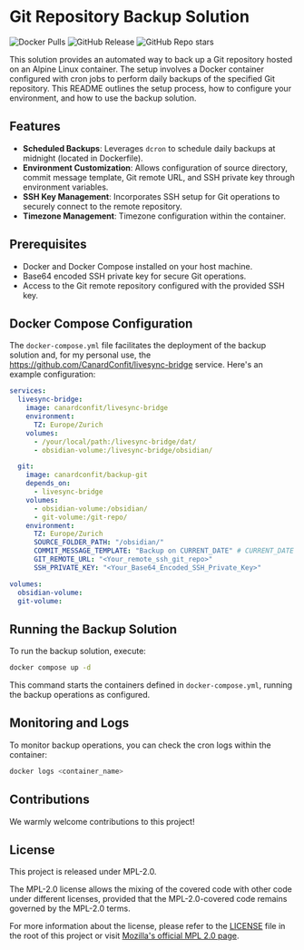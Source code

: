 # Git Repository Backup Solution

![Docker Pulls](https://img.shields.io/docker/pulls/canardconfit/backup-git)
![GitHub Release](https://img.shields.io/github/v/release/CanardConfit/backup-git)
![GitHub Repo stars](https://img.shields.io/github/stars/CanardConfit/backup-git)

This solution provides an automated way to back up a Git repository hosted on an Alpine Linux container. The setup involves a Docker container configured with cron jobs to perform daily backups of the specified Git repository. This README outlines the setup process, how to configure your environment, and how to use the backup solution.

## Features

- **Scheduled Backups**: Leverages `dcron` to schedule daily backups at midnight (located in Dockerfile).
- **Environment Customization**: Allows configuration of source directory, commit message template, Git remote URL, and SSH private key through environment variables.
- **SSH Key Management**: Incorporates SSH setup for Git operations to securely connect to the remote repository.
- **Timezone Management**: Timezone configuration within the container.

## Prerequisites

- Docker and Docker Compose installed on your host machine.
- Base64 encoded SSH private key for secure Git operations.
- Access to the Git remote repository configured with the provided SSH key.

## Docker Compose Configuration

The `docker-compose.yml` file facilitates the deployment of the backup solution and, for my personal use, the https://github.com/CanardConfit/livesync-bridge service. Here's an example configuration:

```yaml
services:
  livesync-bridge:
    image: canardconfit/livesync-bridge
    environment:
      TZ: Europe/Zurich
    volumes:
      - /your/local/path:/livesync-bridge/dat/
      - obsidian-volume:/livesync-bridge/obsidian/

  git:
    image: canardconfit/backup-git
    depends_on:
      - livesync-bridge
    volumes:
      - obsidian-volume:/obsidian/
      - git-volume:/git-repo/
    environment:
      TZ: Europe/Zurich
      SOURCE_FOLDER_PATH: "/obsidian/"
      COMMIT_MESSAGE_TEMPLATE: "Backup on CURRENT_DATE" # CURRENT_DATE is a placeholder
      GIT_REMOTE_URL: "<Your_remote_ssh_git_repo>"
      SSH_PRIVATE_KEY: "<Your_Base64_Encoded_SSH_Private_Key>"

volumes:
  obsidian-volume:
  git-volume:
```

## Running the Backup Solution

To run the backup solution, execute:

```bash
docker compose up -d
```

This command starts the containers defined in `docker-compose.yml`, running the backup operations as configured.

## Monitoring and Logs

To monitor backup operations, you can check the cron logs within the container:

```bash
docker logs <container_name>
```

## Contributions

We warmly welcome contributions to this project!

## License

This project is released under MPL-2.0.

The MPL-2.0 license allows the mixing of the covered code with other code under different licenses, provided that the MPL-2.0-covered code remains governed by the MPL-2.0 terms.

For more information about the license, please refer to the [LICENSE](LICENSE) file in the root of this project or visit [Mozilla's official MPL 2.0 page](http://mozilla.org/MPL/2.0/).
